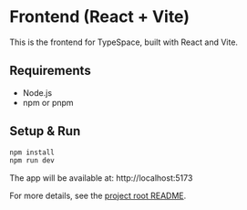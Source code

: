 # Frontend (React + Vite)

This is the frontend for TypeSpace, built with React and Vite.

## Requirements
- Node.js
- npm or pnpm

## Setup & Run

```bash
npm install
npm run dev
```

The app will be available at: http://localhost:5173

For more details, see the [project root README](../README.md). 
